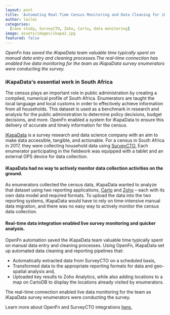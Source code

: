 ```yaml
---
layout: post
title: 'Automating Real-Time Census Monitoring and Data Cleaning for iKapaData'
author: leilei
categories:
  [case study, SurveyCTO, Zoho, Carto, data monitoring]
image: assets/images/ikapa2.jpg
featured: false
---
```


_OpenFn has saved the iKapaData team valuable time typically spent on manual data entry and cleaning processes.The real-time connection has enabled live data monitoring for the team as iKapaData survey enumerators were conducting the survey._

### iKapaData's essential work in South Africa

The census plays an important role in public administration by creating a compiled, numerical profile of South Africa. Enumerators are taught the local language and local customs in order to effectively achieve information from all households. This dataset is used as a benchmark in research and analysis for the public administration to determine policy decisions, budget decisions, and more. OpenFn enabled a system for iKapaData to ensure this delivery of accurate and timely information for the census. 

[iKapaData](http://ikapadata.com/) is a survey research and data science company with an aim to make data accessible, tangible, and actionable. For a census in South Africa in 2017, they were collecting household data using [SurveyCTO.](https://www.surveycto.com/) Each enumerator participating in the fieldwork was equipped with a tablet and an external GPS device for data collection. 

#### iKapaData had no way to actively monitor data collection activities on the ground. 

As enumerators collected the census data, iKapaData wanted to analyze that dataset using two reporting applications, [Carto](https://carto.com/) and [Zoho](https://www.zoho.com/) – each with its own data model and required formats. To upload the data into the two reporting systems, iKapaData would have to rely on time-intensive manual data migration, and there was no easy way to actively monitor the census data collection. 

#### Real-time data integration enabled live survey monitoring and quicker analysis.

OpenFn automation saved the iKapaData team valuable time typically spent on manual data entry and cleaning processes. Using OpenFn, iKapaData set up automated data cleaning and reporting pipelines that: 
- Automatically extracted data from SurveyCTO on a scheduled basis,
- Transformed data to the appropriate reporting formats for data and geo-spatial analysis and, 
- Uploaded key results to Zoho Analytics, while also adding locations to a map on CartoDB to display the locations already visited by enumerators. 

The real-time connection enabled live data monitoring for the team as iKapaData survey enumerators were conducting the survey.

Learn more about OpenFn and SurveyCTO integrations [here.](https://www.surveycto.com/blog/connecting-with-openfn/)
